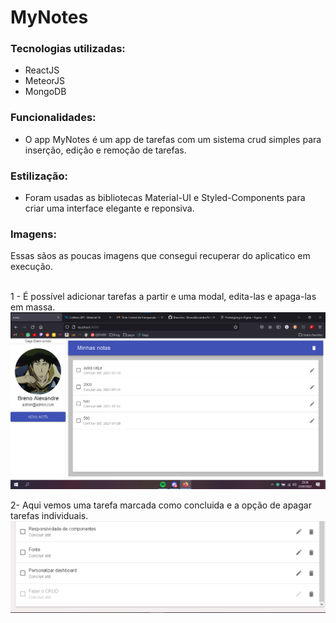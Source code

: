 # MyNotes

### Tecnologias utilizadas:
* ReactJS
* MeteorJS
* MongoDB

### Funcionalidades:
* O app MyNotes é um app de tarefas com um sistema crud simples para inserção, edição e remoção de tarefas.

### Estilização:
* Foram usadas as bibliotecas Material-UI e Styled-Components para criar uma interface elegante e reponsiva.

### Imagens:
Essas sãos as poucas imagens que consegui recuperar do aplicatico em execução.

<br/>
1 - É possível adicionar tarefas a partir e uma modal, edita-las e apaga-las em massa.
<img src='mynotes1.png' >
<br/>

2- Aqui vemos uma tarefa marcada como concluida e a opção de apagar tarefas individuais.
<img src='mynotes2.png' >

